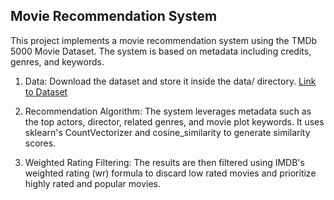 ## Movie Recommendation System

This project implements a movie recommendation system using the TMDb 5000 Movie Dataset. The system is based on metadata including credits, genres, and keywords.

1. Data: Download the dataset and store it inside the data/ directory. [Link to Dataset](https://www.kaggle.com/datasets/tmdb/tmdb-movie-metadata)

2. Recommendation Algorithm: The system leverages metadata such as the top actors, director, related genres, and movie plot keywords. It uses sklearn's CountVectorizer and cosine_similarity to generate similarity scores.

3. Weighted Rating Filtering: The results are then filtered using IMDB's weighted rating (wr) formula to discard low rated movies and prioritize highly rated and popular movies.